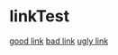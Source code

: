 # linkTest

[good link](https://detal-alfa.nib.fortisbank.com.pl/moje-wnioski/kredyt-gotowkowy?pId=none&appId=none&subId=chat)
[bad link](https://detal-alfa.nib.fortisbank.com.pl/iksde/kredyt-gotowkowy?pId=none&appId=none&subId=chat)
[ugly link](https://wp.pl)
